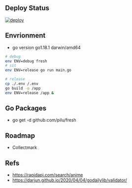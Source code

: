 ## Deploy Status

[![deploy](https://github.com/upvorg/server2/actions/workflows/deploy.yml/badge.svg)](https://github.com/upvorg/server2/actions/workflows/deploy.yml)

## Envrionment

- go version go1.18.1 darwin/amd64

```bash
# debug
env ENV=debug fresh
# sit
env ENV=release go run main.go

# release
cp ./.env /.env
go build -o /app
env ENV=release /app &
```

## Go Packages

- go get -d github.com/pilu/fresh

## Roadmap

- Collectmark

## Refs

- https://rapidapi.com/search/anime
- https://darjun.github.io/2020/04/04/godailylib/validator/
